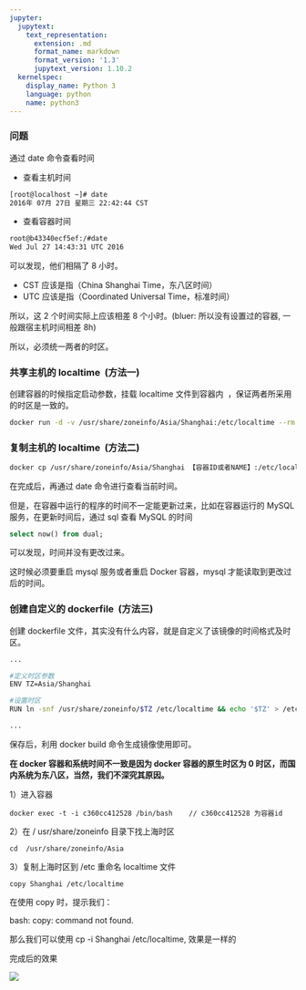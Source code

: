 ```yaml
---
jupyter:
  jupytext:
    text_representation:
      extension: .md
      format_name: markdown
      format_version: '1.3'
      jupytext_version: 1.10.2
  kernelspec:
    display_name: Python 3
    language: python
    name: python3
---
```


<!-- #region -->
### 问题

通过 date 命令查看时间

- 查看主机时间

```sh
[root@localhost ~]# date
2016年 07月 27日 星期三 22:42:44 CST
```

- 查看容器时间

```sh
root@b43340ecf5ef:/#date                     
Wed Jul 27 14:43:31 UTC 2016
```

可以发现，他们相隔了 8 小时。

- CST 应该是指（China Shanghai Time，东八区时间）   
- UTC 应该是指（Coordinated Universal Time，标准时间） 

所以，这 2 个时间实际上应该相差 8 个小时。(bluer: 所以没有设置过的容器, 一般跟宿主机时间相差 8h)

所以，必须统一两者的时区。

### 共享主机的 localtime  (方法一)

创建容器的时候指定启动参数，挂载 localtime 文件到容器内  ，保证两者所采用的时区是一致的。

```sh
docker run -d -v /usr/share/zoneinfo/Asia/Shanghai:/etc/localtime --rm -p 8888:8080 tomcat:latest
```

### 复制主机的 localtime  (方法二)

```sh
docker cp /usr/share/zoneinfo/Asia/Shanghai 【容器ID或者NAME】:/etc/localtime
```

在完成后，再通过 date 命令进行查看当前时间。 

但是，在容器中运行的程序的时间不一定能更新过来，比如在容器运行的 MySQL 服务，在更新时间后，通过 sql 查看 MySQL 的时间

```sql
select now() from dual;

```

可以发现，时间并没有更改过来。 

这时候必须要重启 mysql 服务或者重启 Docker 容器，mysql 才能读取到更改过后的时间。

### 创建自定义的 dockerfile  (方法三)

创建 dockerfile 文件，其实没有什么内容，就是自定义了该镜像的时间格式及时区。

```sh
...

#定义时区参数
ENV TZ=Asia/Shanghai

#设置时区
RUN ln -snf /usr/share/zoneinfo/$TZ /etc/localtime && echo '$TZ' > /etc/timezone

...
```

保存后，利用 docker build 命令生成镜像使用即可。


**在 docker 容器和系统时间不一致是因为 docker 容器的原生时区为 0 时区，而国内系统为东八区，当然，我们不深究其原因。**

1）进入容器

```
docker exec -t -i c360cc412528 /bin/bash    // c360cc412528 为容器id

```

2）在 / usr/share/zoneinfo 目录下找上海时区

```
cd  /usr/share/zoneinfo/Asia

```

3）复制上海时区到 /etc 重命名 localtime 文件

```
copy Shanghai /etc/localtime 

```

在使用 copy 时，提示我们：

bash: copy: command not found.

那么我们可以使用 cp -i Shanghai /etc/localtime, 效果是一样的

完成后的效果

![](https://img-blog.csdn.net/20180831144039456?watermark/2/text/aHR0cHM6Ly9ibG9nLmNzZG4ubmV0L3FxXzI3Mjk1NDAz/font/5a6L5L2T/fontsize/400/fill/I0JBQkFCMA==/dissolve/70)
<!-- #endregion -->
